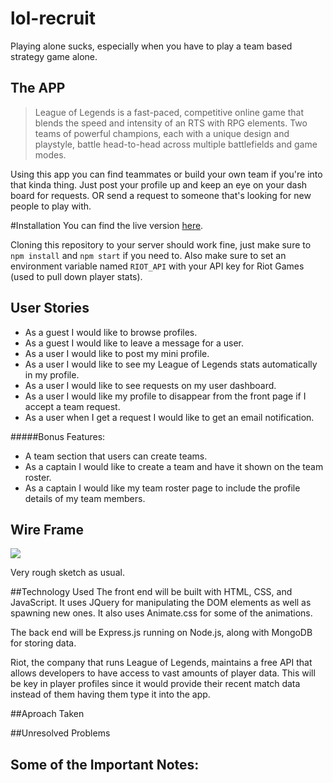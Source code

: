 # lol-recruit


Playing alone sucks, especially when you have to play a team based strategy game alone.  

## The APP

> League of Legends is a fast-paced, competitive online game that blends  the speed and intensity of an RTS with RPG elements. Two teams of powerful champions, each with a unique design and playstyle, battle head-to-head across multiple battlefields and game modes.  

Using this app you can find teammates or build your own team if you're into that kinda thing. Just post your profile up and keep an eye on your dash board for requests. OR send a request to someone that's looking for new people to play with. 

#Installation
You can find the live version [here](#). 

Cloning this repository to your server should work fine, just make sure to ```npm install``` and ```npm start``` if you need to. Also make sure to set an environment variable named ```RIOT_API``` with your API key for Riot Games (used to pull down player stats).  

## User Stories
* As a guest I would like to browse profiles. 
* As a guest I would like to leave a message for a user. 
* As a user I would like to post my mini profile. 
* As a user I would like to see my League of Legends stats automatically  in my profile.
* As a user I would like to see requests on my user dashboard.
* As a user I would like my profile to disappear from the front page if I accept a team request. 
* As a user when I get a request I would like to get an email notification.

#####Bonus Features:

* A team section that users can create teams.  
* As a captain I would like to create a team and have it shown on the team roster. 
* As a captain I would like my team roster page to include the profile details of my team members.



## Wire Frame
![](http://i.imgur.com/eho5n5H.jpg)

 Very rough sketch as usual.  
 
##Technology Used
The front end will be built with HTML, CSS, and JavaScript. It uses JQuery for manipulating the DOM elements as well as spawning new ones. It also uses Animate.css for some of the animations.

The back end will be Express.js running on Node.js, along with MongoDB for storing data. 

Riot, the company that runs League of Legends, maintains a free API that allows developers to have access to vast amounts of player data. This will be key in player profiles since it would provide their recent match data instead of them having them type it into the app. 

##Aproach Taken


##Unresolved Problems




## Some of the Important Notes:


